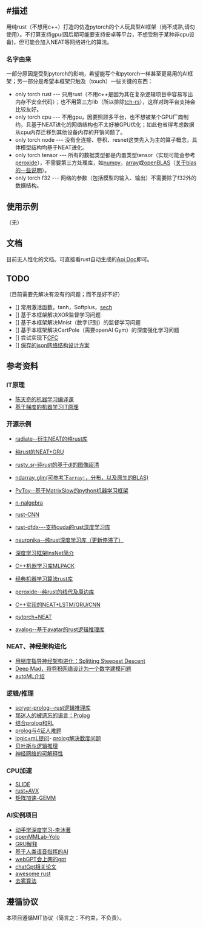 ## #描述
用纯rust（不想用c++）打造的仿造pytorch的个人玩具型AI框架（尚不成熟,请勿使用）。不打算支持gpu(因后期可能要支持安卓等平台，不想受制于某种非cpu设备)，但可能会加入NEAT等网络进化的算法。

### 名字由来
一部分原因是受到pytorch的影响，希望能写个和pytorch一样甚至更易用的AI框架；另一部分是希望本框架只触及（touch）一些关键的东西：

- only torch rust --- 只用rust（不用c++是因为其在复杂逻辑项目中容易写出内存不安全代码）；也不用第三方lib（所以排除[tch-rs](https://github.com/LaurentMazare/tch-rs)），这样对跨平台支持会比较友好。
- only torch cpu --- 不用gpu，因要照顾多平台，也不想被某个GPU厂商制约，且基于NEAT进化的网络结构也不太好被GPU优化；如此也省得考虑数据从cpu内存迁移到其他设备内存的开销问题了。
- only torch node --- 没有全连接、卷积、resnet这类先入为主的算子概念，具体模型结构均基于NEAT进化。
- only torch tensor --- 所有的数据类型都是内置类型tensor（实现可能会参考[peroxide](https://crates.io/crates/peroxide)），不需要第三方处理库，如[numpy](https://github.com/PyO3/rust-numpy)，[array](https://doc.rust-lang.org/std/primitive.array.html)或[openBLAS](https://github.com/xianyi/OpenBLAS/wiki/User-Manual)（[关于blas的一些说明](https://blog.csdn.net/u013677156/article/details/77865405)）。
- only torch f32 --- 网络的参数（包括模型的输入、输出）不需要除了f32外的数据结构。

## 使用示例
（无）

## 文档
目前无人性化的文档。可直接看rust自动生成的[Api Doc](https://docs.rs/only_torch)即可。

## TODO
（目前需要先解决有没有的问题；而不是好不好）
- [] 常用激活函数，tanh，Softplus，[sech](https://discuss.pytorch.org/t/implementing-sech/66862)
- [] 基于本框架解决XOR监督学习问题
- [] 基于本框架解决Mnist（数字识别）的监督学习问题
- [] 基于本框架解决CartPole（需要openAI Gym）的深度强化学习问题
- [] 尝试实现下[CFC](https://github.com/raminmh/CfC)
- [] [保存的json网络结构设计方案](https://www.perplexity.ai/search/516c7ae4-e5ec-47d2-a67a-22cd1d9285d2?s=c)

## 参考资料

### IT原理
- [陈天奇的机器学习编译课](https://www.bilibili.com/video/BV15v4y1g7EU/?is_story_h5=false&p=1&share_from=ugc&share_medium=android&share_plat=android&share_session_id=5a312434-ccf7-4cb9-862a-17a601cc4d35&share_source=COPY&share_tag=s_i&timestamp=1661386914&unique_k=zCWMKGC&vd_source=3facc3cb195be0a27a0ea9a4eb3bb6fe)
- [基于梯度的机器学习IT原理](https://zhuanlan.zhihu.com/p/518198564)

### 开源示例
- [radiate--衍生NEAT的纯rust库](https://github.com/pkalivas/radiate)
- [纯rust的NEAT+GRU](https://github.com/sakex/neat-gru-rust)
- [rusty_sr-纯rust的基于dl的图像超清](https://github.com/millardjn/rusty_sr)
- [ndarray_glm(可参考下`array!`，分布，以及原生的BLAS)](https://docs.rs/ndarray-glm/latest/ndarray_glm/)

- [PyToy--基于MatrixSlow的python机器学习框架](https://github.com/ysj1173886760/PyToy)

- [n-nalgebra](https://github.com/dimforge/nalgebra)
- [rust-CNN](https://github.com/goldstraw/RustCNN)
- [rust-dfdx---支持cuda的rust深度学习库](https://docs.rs/dfdx/latest/dfdx/)
- [neuronika--纯rust深度学习库（更新停滞了）](https://github.com/neuronika/neuronika)

- [深度学习框架InsNet简介](https://zhuanlan.zhihu.com/p/378684569)
- [C++机器学习库MLPACK](https://www.mlpack.org/)
- [经典机器学习算法rust库](https://github.com/rust-ml/linfa)
- [peroxide--纯rust的线代及周边库](https://crates.io/crates/peroxide)

- [C++实现的NEAT+LSTM/GRU/CNN](https://github.com/travisdesell/exact)
- [pytorch+NEAT](https://github.com/ddehueck/pytorch-neat)
- [avalog--基于avatar的rust逻辑推理库](https://crates.io/crates/avalog)

### NEAT、神经架构进化
- [用梯度指导神经架构进化：Splitting Steepest Descent](https://www.cs.utexas.edu/~qlearning/project.html?p=splitting)
- [Deep Mad，将卷积网络设计为一个数学建模问题](https://www.bilibili.com/video/BV1HP411R74T/?spm_id_from=333.999.0.0&vd_source=3facc3cb195be0a27a0ea9a4eb3bb6fe)
- [autoML介绍](https://www.zhihu.com/question/554255720/answer/2750670583)

### 逻辑/推理
- [scryer-prolog--rust逻辑推理库](https://github.com/mthom/scryer-prolog)
- [那迷人的被遗忘的语言：Prolog](https://zhuanlan.zhihu.com/p/41908829)
- [结合prolog和RL](https://arxiv.org/abs/2004.06997)
- [prolog与4证人难题](https://prolog.longluntan.com/t9-topic)
- [logic+mL提问](https://ai.stackexchange.com/questions/16224/has-machine-learning-been-combined-with-logical-reasoning-for-example-prolog)- [prolog解决数度问题](https://prolog.longluntan.com/t107-topic)
- [贝叶斯与逻辑推理](https://stats.stackexchange.com/questions/243746/what-is-probabilistic-inference)
- [神经网络的可解释性](https://zhuanlan.zhihu.com/p/341153242)

### CPU加速
- [SLIDE](https://arxiv.org/abs/2103.10891)
- [rust+AVX](https://medium.com/@Razican/learning-simd-with-rust-by-finding-planets-b85ccfb724c3)
- [矩阵加速-GEMM](https://www.jianshu.com/p/6d3f013d8aba)

### AI实例项目
- [动手学深度学习-李沐著](https://zh-v2.d2l.ai/chapter_preliminaries/linear-algebra.html#subsec-lin-algebra-norms)
- [openMMLab-Yolo](https://github.com/open-mmlab/mmyolo)
- [GRU解释](https://www.pluralsight.com/guides/lstm-versus-gru-units-in-rnn)
- [基于人类语音指挥的AI](https://arxiv.org/abs/1703.09831)
- [webGPT会上网的gpt](https://arxiv.org/abs/2112.09332)
- [chatGpt相关论文](https://arxiv.org/abs/2203.02155)
- [awesome rust](https://github.com/rust-unofficial/awesome-rust#genetic-algorithms)
- [去雾算法](https://blog.csdn.net/IT_job/article/details/78864236)

## 遵循协议
本项目遵循MIT协议（简言之：不约束，不负责）。
